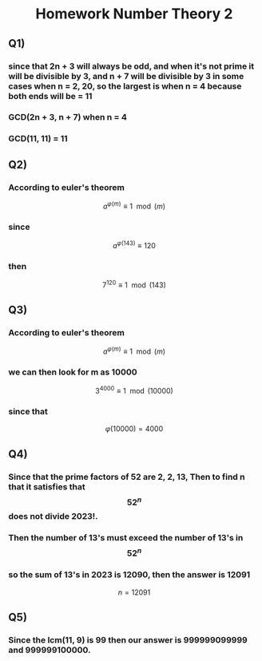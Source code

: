 # <center> Homework Number Theory 2

## Q1)
### since that 2n + 3 will always be odd, and when it's not prime it will be divisible by 3, and n + 7 will be divisible by 3 in some cases when n = 2, 20, so the largest is when n = 4 because both ends will be = 11 
### GCD(2n + 3, n + 7) when n = 4
### GCD(11, 11) = 11

## Q2)
### According to euler's theorem 
$$
a^{φ(m)} ≡ 1 \mod(m)
$$
### since
$$
a^{φ(143)} ≡ 120
$$
### then 
$$
7^{120} ≡ 1 \mod (143)
$$

## Q3)
### According to euler's theorem 
$$
a^{φ(m)} ≡ 1 \mod(m)
$$
### we can then look for m as 10000
$$
3^{4000} ≡ 1 \mod(10000)
$$
### since that  
$$
φ(10000) = 4000
$$

## Q4)
### Since that the prime factors of 52 are 2, 2, 13, Then to find n that it satisfies that $$ 52^n $$ does not divide 2023!.
### Then the number of 13's must exceed the number of 13's in $$ 52^n $$  
### so the sum of 13's in 2023 is 12090, then the answer is 12091
$$ n = 12091 $$  

## Q5)
### Since the lcm(11, 9) is 99 then our answer is 999999099999 and 999999100000.